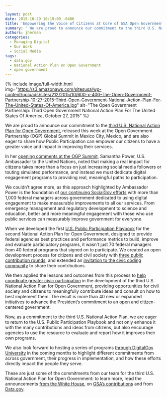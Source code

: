 ```yaml
---

layout: post
date: 2015-10-29 10:19:09 -0400
title: 'Empowering the Voice of Citizens at Core of GSA Open Government'
summary: ' We are proud to announce our commitment to the third U.S. National Action Plan for Open Government, released this week at the Open Government Partnership (OGP) Global Summit in Mexico City, Mexico, and'
authors: jherman
categories:
  - Managing Digital
  - Our Work
  - Social Media
tags:
  - data.gov
  - National Action Plan on Open Government
  - open government
---
```



{% include image/full-width.html img="https://s3.amazonaws.com/sitesusa/wp-content/uploads/sites/212/2015/10/600-x-400-The-Open-Government-Partnership-10-27-2015-Third-Open-Government-National-Action-Plan-For-The-United-States-Of-America.jpg" alt="The Open Government Partnership: Third Open Government National Action Plan For The United States Of America, October 27, 2015" %}

We are proud to announce our commitment to the [third U.S. National Action Plan for Open Government](https://www.whitehouse.gov/sites/default/files/microsites/ostp/final_us_open_government_national_action_plan_3_0.pdf), released this week at the Open Government Partnership (OGP) Global Summit in Mexico City, Mexico, and are also eager to share how Public Participation can empower our citizens to have a greater voice and impact in improving their services.

In her <a href="http://www.huffingtonpost.com/samantha-power/keeping-the-open-governme_b_8412800.html" target="_blank">opening comments at the OGP Summit</a>, Samantha Power, U.S. Ambassador to the United Nations, noted that making a real impact for citizens takes more than a focus on just increasing social media followers or touting simulated performance, and instead we must dedicate digital engagement programs to providing real, meaningful paths to participation.

We couldn’t agree more, as this approach highlighted by Ambassador Power is the foundation of [our continuing SocialGov efforts](https://www.WHATEVER/communities/social-media/) with more than 1,000 federal managers across government dedicated to using digital engagement to make measurable improvements to all our services. From emergency management and regulatory development to science and education, better and more meaningful engagement with those who use public services can measurably improve government for everyone.

When we developed the first [U.S. Public Participation Playbook](https://participation.usa.gov/) for the second National Action Plan for Open Government, designed to provide federal agencies best practices and performance metrics to build, improve and evaluate participatory programs, it wasn&#8217;t just 70 federal managers from 40 federal programs that signed on to participate. We created an open development process for citizens and civil society with [three public contribution rounds](https://www.WHATEVER/2014/12/17/3rd-u-s-public-participation-playbook-draft-released-this-month/), and extended an [invitation to the civic coding community](https://www.WHATEVER/2015/02/05/u-s-public-participation-playbook-open-for-coders-and-designers-on-github/) to share their contributions.

We then applied the lessons and outcomes from this process to [help coordinate greater civic participation](https://www.whitehouse.gov/blog/2015/06/04/help-us-strengthen-open-government) in the development of the third U.S. National Action Plan for Open Government, providing opportunities for civil society and citizens to meaningfully contribute ideas and consult on how to best implement them. The result is more than 40 new or expanded initiatives to advance the President’s commitment to an open and citizen-centered government.

Now, as a commitment to the third U.S. National Action Plan, we are eager to return to the U.S. Public Participation Playbook and not only enhance it with the many contributions and ideas from citizens, but also encourage agencies to use the resource to evaluate and report how it improves their own programs.

We also look forward to hosting a series of programs <a href="https://www.WHATEVER/digitalgov-university/" target="_blank">through DigitalGov University</a> in the coming months to highlight different commitments from across government, their progress in implementation, and how these efforts directly impact the people they serve.

These are just some of the commitments from our team for the third U.S. National Action Plan for Open Government: to learn more, read the announcements [from the White House](https://www.whitehouse.gov/blog/2015/06/04/help-us-strengthen-open-government), on [GSA’s contributions](https://www.WHATEVER/2015/10/29/gsa-open-government-builds-solutions-and-gives-voice-to-citizens) and from [Data.gov](http://www.data.gov/meta/open-government-national-action-plan/).
